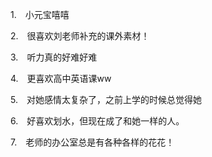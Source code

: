<p class="MsoNormal" style="margin-left:21.0pt;text-indent:-21.0pt;mso-list:l32 level1 lfo33">
<?if !supportLists?><span lang="EN-US"><span style="mso-list:Ignore">1.<span style='font:7.0pt "Times New Roman"'>     
                    </span></span></span>
<?endif?>小元宝嘻嘻
        </p><p class="MsoNormal" style="margin-left:21.0pt;text-indent:-21.0pt;mso-list:l32 level1 lfo33">
<?if !supportLists?><span lang="EN-US"><span style="mso-list:Ignore">2.<span style='font:7.0pt "Times New Roman"'>     
                    </span></span></span>
<?endif?>很喜欢刘老师补充的课外素材！
        </p><p class="MsoNormal" style="margin-left:21.0pt;text-indent:-21.0pt;mso-list:l32 level1 lfo33">
<?if !supportLists?><span lang="EN-US"><span style="mso-list:Ignore">3.<span style='font:7.0pt "Times New Roman"'>     
                    </span></span></span>
<?endif?>听力真的好难好难
        </p><p class="MsoNormal" style="margin-left:21.0pt;text-indent:-21.0pt;mso-list:l32 level1 lfo33">
<?if !supportLists?><span lang="EN-US"><span style="mso-list:Ignore">4.<span style='font:7.0pt "Times New Roman"'>     
                    </span></span></span>
<?endif?>更喜欢高中英语课<span lang="EN-US">ww</span>
</p><p class="MsoNormal" style="margin-left:21.0pt;text-indent:-21.0pt;mso-list:l32 level1 lfo33">
<?if !supportLists?><span lang="EN-US"><span style="mso-list:Ignore">5.<span style='font:7.0pt "Times New Roman"'>     
                    </span></span></span>
<?endif?>对她感情太复杂了，之前上学的时候总觉得她
        </p><p class="MsoNormal" style="margin-left:21.0pt;text-indent:-21.0pt;mso-list:l32 level1 lfo33">
<?if !supportLists?><span lang="EN-US"><span style="mso-list:Ignore">6.<span style='font:7.0pt "Times New Roman"'>     
                    </span></span></span>
<?endif?>好喜欢划水，但现在成了和她一样的人。
        </p><p class="MsoNormal" style="margin-left:21.0pt;text-indent:-21.0pt;mso-list:l32 level1 lfo33">
<?if !supportLists?><span lang="EN-US"><span style="mso-list:Ignore">7.<span style='font:7.0pt "Times New Roman"'>     
                    </span></span></span>
<?endif?>老师的办公室总是有各种各样的花<span class="GramE">花</span>！
        </p>